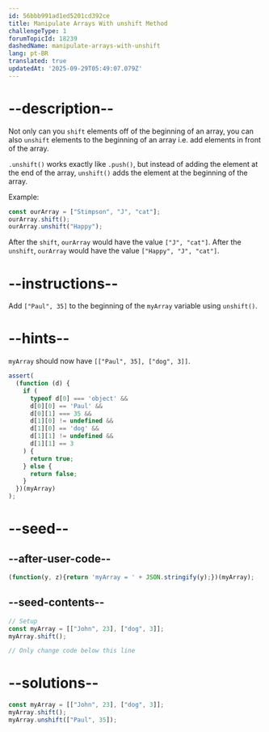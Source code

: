 ```yaml
---
id: 56bbb991ad1ed5201cd392ce
title: Manipulate Arrays With unshift Method
challengeType: 1
forumTopicId: 18239
dashedName: manipulate-arrays-with-unshift
lang: pt-BR
translated: true
updatedAt: '2025-09-29T05:49:07.079Z'
---
```


# --description--

Not only can you `shift` elements off of the beginning of an array, you can also `unshift` elements to the beginning of an array i.e. add elements in front of the array.

`.unshift()` works exactly like `.push()`, but instead of adding the element at the end of the array, `unshift()` adds the element at the beginning of the array.

Example:

```js
const ourArray = ["Stimpson", "J", "cat"];
ourArray.shift();
ourArray.unshift("Happy");
```

After the `shift`, `ourArray` would have the value `["J", "cat"]`. After the `unshift`, `ourArray` would have the value `["Happy", "J", "cat"]`.

# --instructions--

Add `["Paul", 35]` to the beginning of the `myArray` variable using `unshift()`.

# --hints--

`myArray` should now have `[["Paul", 35], ["dog", 3]]`.

```js
assert(
  (function (d) {
    if (
      typeof d[0] === 'object' &&
      d[0][0] == 'Paul' &&
      d[0][1] === 35 &&
      d[1][0] != undefined &&
      d[1][0] == 'dog' &&
      d[1][1] != undefined &&
      d[1][1] == 3
    ) {
      return true;
    } else {
      return false;
    }
  })(myArray)
);
```

# --seed--

## --after-user-code--

```js
(function(y, z){return 'myArray = ' + JSON.stringify(y);})(myArray);
```

## --seed-contents--

```js
// Setup
const myArray = [["John", 23], ["dog", 3]];
myArray.shift();

// Only change code below this line

```

# --solutions--

```js
const myArray = [["John", 23], ["dog", 3]];
myArray.shift();
myArray.unshift(["Paul", 35]);
```

